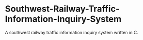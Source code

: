 # Southwest-Railway-Traffic-Information-Inquiry-System
A southwest railway traffic information inquiry system written in C.
